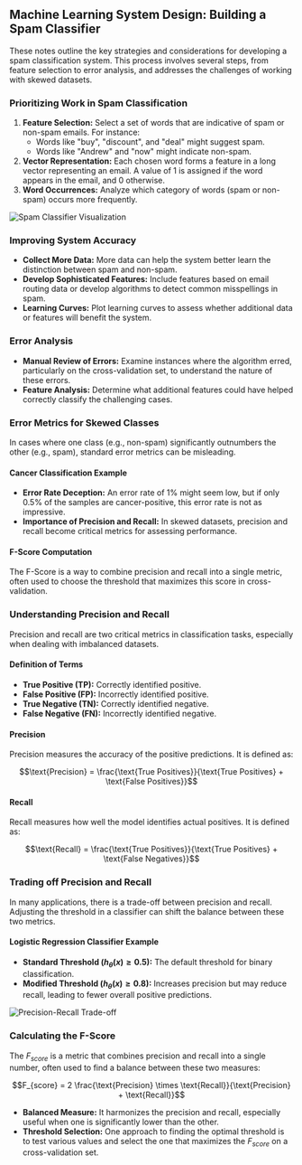 ## Machine Learning System Design: Building a Spam Classifier

These notes outline the key strategies and considerations for developing a spam classification system. This process involves several steps, from feature selection to error analysis, and addresses the challenges of working with skewed datasets.

### Prioritizing Work in Spam Classification

1. **Feature Selection:** Select a set of words that are indicative of spam or non-spam emails. For instance:
   - Words like "buy", "discount", and "deal" might suggest spam.
   - Words like "Andrew" and "now" might indicate non-spam.
2. **Vector Representation:** Each chosen word forms a feature in a long vector representing an email. A value of 1 is assigned if the word appears in the email, and 0 otherwise.
3. **Word Occurrences:** Analyze which category of words (spam or non-spam) occurs more frequently.

![Spam Classifier Visualization](https://github.com/djeada/Stanford-Machine-Learning/blob/main/slides/resources/spam.png)

### Improving System Accuracy

- **Collect More Data:** More data can help the system better learn the distinction between spam and non-spam.
- **Develop Sophisticated Features:** Include features based on email routing data or develop algorithms to detect common misspellings in spam.
- **Learning Curves:** Plot learning curves to assess whether additional data or features will benefit the system.

### Error Analysis

- **Manual Review of Errors:** Examine instances where the algorithm erred, particularly on the cross-validation set, to understand the nature of these errors.
- **Feature Analysis:** Determine what additional features could have helped correctly classify the challenging cases.

### Error Metrics for Skewed Classes

In cases where one class (e.g., non-spam) significantly outnumbers the other (e.g., spam), standard error metrics can be misleading.

#### Cancer Classification Example

- **Error Rate Deception:** An error rate of 1% might seem low, but if only 0.5% of the samples are cancer-positive, this error rate is not as impressive.
- **Importance of Precision and Recall:** In skewed datasets, precision and recall become critical metrics for assessing performance.

#### F-Score Computation

The F-Score is a way to combine precision and recall into a single metric, often used to choose the threshold that maximizes this score in cross-validation.

### Understanding Precision and Recall

Precision and recall are two critical metrics in classification tasks, especially when dealing with imbalanced datasets.

#### Definition of Terms

- **True Positive (TP):** Correctly identified positive.
- **False Positive (FP):** Incorrectly identified positive.
- **True Negative (TN):** Correctly identified negative.
- **False Negative (FN):** Incorrectly identified negative.

#### Precision

Precision measures the accuracy of the positive predictions. It is defined as:

$$\text{Precision} = \frac{\text{True Positives}}{\text{True Positives} + \text{False Positives}}$$

#### Recall

Recall measures how well the model identifies actual positives. It is defined as:

$$\text{Recall} = \frac{\text{True Positives}}{\text{True Positives} + \text{False Negatives}}$$

### Trading off Precision and Recall

In many applications, there is a trade-off between precision and recall. Adjusting the threshold in a classifier can shift the balance between these two metrics.

#### Logistic Regression Classifier Example

- **Standard Threshold ($h_{\theta}(x) \geq 0.5$):** The default threshold for binary classification.
- **Modified Threshold ($h_{\theta}(x) \geq 0.8$):** Increases precision but may reduce recall, leading to fewer overall positive predictions.

![Precision-Recall Trade-off](https://github.com/djeada/Stanford-Machine-Learning/blob/main/slides/resources/precission_recall.png)

### Calculating the F-Score

The $F_{score}$ is a metric that combines precision and recall into a single number, often used to find a balance between these two measures:

$$F_{score} = 2 \frac{\text{Precision} \times \text{Recall}}{\text{Precision} + \text{Recall}}$$

- **Balanced Measure:** It harmonizes the precision and recall, especially useful when one is significantly lower than the other.
- **Threshold Selection:** One approach to finding the optimal threshold is to test various values and select the one that maximizes the $F_{score}$ on a cross-validation set.


